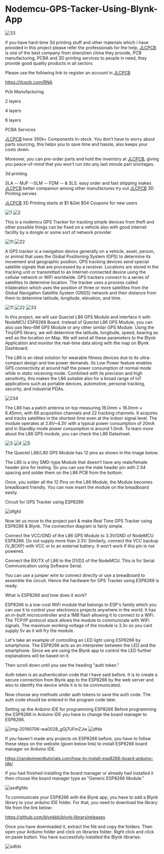 # Nodemcu-GPS-Tacker-Using-Blynk-App

![33](https://user-images.githubusercontent.com/118633170/202870604-d3fbd955-82b6-4171-82f0-1daa2773b071.png)

if you have hard-time 3d printing stuff and other materials which i have provided in this project please refer the professionals for the help, [JLCPCB](https://jlcpcb.com) is one of the best company from shenzhen china they provide, PCB manufacturing, PCBA and 3D printing services to people in need, they provide good quality products in all sectors


Please use the following link to register an account in [JLCPCB](https://jlcpcb.com)

https://jlcpcb.com/RNA



Pcb Manufacturing

2 layers

4 layers

6 layers


PCBA Services

[JLCPCB](https://jlcpcb.com) have 350k+ Components In-stock. You don’t have to worry about parts sourcing, this helps you to save time and hassle, also keeps your costs down.

Moreover, you can pre-order parts and hold the inventory at [JLCPCB](https://jlcpcb.com), giving you peace-of-mind that you won't run into any last minute part shortages.


3d printing


SLA -- MJF --SLM -- FDM -- & SLS. easy order and fast shipping makes [JLCPCB](https://jlcpcb.com) better companion among other manufactures try out [JLCPCB](https://jlcpcb.com) 3D Printing servies

[JLCPCB](https://jlcpcb.com) 3D Printing starts at $1 &Get $54 Coupons for new users


![1](https://user-images.githubusercontent.com/118633170/202870561-ddec10e7-98a3-436a-b7e3-6070c559c415.png)
![2](https://user-images.githubusercontent.com/118633170/202870562-d31b8fb3-8a98-41bc-8f0a-dd491242556c.png)

This is a nodemcu GPS Tracker for tracking simple devices from theft and other possible things can be fixed on a vehicle also with good internet facility by a dongle or some sort of network provider

![11](https://user-images.githubusercontent.com/118633170/202870599-c9bf1f51-2906-4fda-a513-c21699b73156.png)
![22](https://user-images.githubusercontent.com/118633170/202870602-1f7356fd-1060-4849-8442-e11e513f6a98.png)


A GPS tracker is a navigation device generally on a vehicle, asset, person, or animal that uses the Global Positioning System (GPS) to determine its movement and geographic position. GPS tracking devices send special satellite signals that are processed by a receiver. Locations are stored in the tracking unit or transmitted to an Internet-connected device using the cellular network or WiFi worldwide. GPS trackers connect to a series of satellites to determine location. The tracker uses a process called trilateration which uses the position of three or more satellites from the Global Navigation Satellite System (GNSS) network and their distance from them to determine latitude, longitude, elevation, and time.

![11](https://user-images.githubusercontent.com/118633170/202870617-a38b4270-a00e-44c4-b9bb-402bda3f32cc.png)
![22](https://user-images.githubusercontent.com/118633170/202870620-7aa505a2-d51b-4652-b845-98255f3ce494.png)
![33](https://user-images.githubusercontent.com/118633170/202870621-167b0a32-92ae-42e1-a066-237ea77bea02.png)


In this project, we will use Quectel L86 GPS Module and interface it with NodeMCU ESP8266 Board. Instead of Quectel L86 GPS Module, you can also use Neo-6M GPS Module or any other similar GPS Module. Using the TinyGPS library, we will determine the latitude, longitude, speed, bearing as well as the location on Map. We will send all these parameters to the Blynk Application and monitor the real-time data along with the map on Blynk Dashboard.

The L86 is an ideal solution for wearable fitness devices due to its ultra-compact design and low power demands. Its Low Power feature enables GPS connectivity at around half the power consumption of normal mode while in static receiving mode. Combined with its precision and high sensitivity, this makes the L86 suitable also for a broad range of IoT applications such as portable devices, automotive, personal tracking, security, and industrial PDAs.

![234](https://user-images.githubusercontent.com/118633170/202870655-165bf90f-d4d7-4228-999e-5947bf7d63f4.jpg)


The L86 has a patch antenna on top measuring 16.0mm × 16.0mm × 6.45mm, with 66 acquisition channels and 22 tracking channels. It acquires and tracks satellites in the shortest time even at the indoor signal level. The module operates at 2.8V~4.3V with a typical power consumption of 20mA and in Standby mode power consumption is around 1.0mA. To learn more about the L86 GPS module, you can check the L86 Datasheet.

![3](https://user-images.githubusercontent.com/118633170/202870566-867e7689-ba19-40b3-b3c5-9a218abf15ef.png)
![4](https://user-images.githubusercontent.com/118633170/202870567-8f79ed3c-8943-4a42-bfa7-38e37305b04c.png)
![5](https://user-images.githubusercontent.com/118633170/202870568-80553649-1a66-4fdf-80a7-c72a48e0d8b5.png)


The Quectel L86/L80 GPS Module has 12 pins as shown in the image below.

The L86 is a tiny SMD-type Module that doesn’t have any male/female header pins for testing. So you can use the male header pin with 2.54 spacing and solder them on the L86 PCB from the bottom.

Once, you solder all the 12 Pins on the L86 Module, the Module becomes breadboard friendly. You can now insert the module on the breadboard easily.

Circuit for GPS Tracker using ESP8266

![dfgfd](https://user-images.githubusercontent.com/118633170/202870657-8da907af-94c8-477c-b793-e1afdceba760.jpg)

Now let us move to the project part & make Real Time GPS Tracker using ESP8266 & Blynk. The connection diagram is fairly simple.

Connect the VCC/GND of the L86 GPS Module to 3.3V/GND of NodeMCU ESP8266. Do not supply more than 3.3V. Similarly, connect the VCC backup (V_BCKP) with VCC or to an external battery. It won’t work if this pin is not powered.

Connect the RX/TX of L86 to the D1/D2 of the NodeMCU. This is for Serial Communication using Software Serial.

You can use a jumper wire to connect directly or use a breadboard to assemble the circuit. Hence the hardware for GPS Tracker using ESP8266 is ready.


What is ESP8266 and how does it work?


ESP8266 is a low-cost WiFi module that belongs to ESP's family which you can use it to control your electronics projects anywhere in the world. It has an in-built microcontroller and a 1MB flash allowing it to connect to a WiFi. The TCP/IP protocol stack allows the module to communicate with WiFi signals. The maximum working voltage of the module is 3.3v so you cant supply 5v as it will fry the module.

Let's take an example of controlling an LED light using ESP8266 by smartphone. The ESP8266 acts as an interpreter between the LED and the smartphone. Since we are using the Blynk app to control the LED further explanations will be based on it.

Then scroll down until you see the heading "auth token."


Auth token is an authentication code that I have said before. It is to create a secure connection from Blynk app to the ESP8266 by the web server and also to identify the device while it is to be communicated.

Now choose any methods under auth tokens to save the auth code. The auth code should be entered in the program code later.


Setting up the Arduino IDE for programming ESP8266
Before programming the ESP8266 in Arduino IDE you have to change the board manager to ESP8266.

![img-20190706-wa0028_gGj7UFmZJw](https://user-images.githubusercontent.com/118633170/202870711-7cff4ca0-6b1e-4c1e-92c2-58ad9fefa742.jpg)
![dfds](https://user-images.githubusercontent.com/118633170/202870723-70aa61a1-35cd-496e-8ba0-70adb232b14c.jpg)


If you haven't made any projects on ESP8266 before, you have to follow these steps on the website (given below link) to install ESP8266 board manager on Arduino IDE.

https://randomnerdtutorials.com/how-to-install-esp8266-board-arduino-ide/

If you had finished installing the board manager or already had installed it then choose the board manager type as "Generic ESP8266 Module."

![asdfgfds](https://user-images.githubusercontent.com/118633170/202870728-d294b71c-d0a6-4363-97e3-c745c4756e43.jpg)


To communicate your ESP8266 with the Blynk app, you have to add a Blynk library to your arduino IDE folder. For that, you need to download the library file from the link below:

https://github.com/blynkkk/blynk-library/releases

Once you have downloaded it, extract the file and copy the folders. Then open your Arduino folder and click on libraries folder. Right click and click on paste button. You have successfully installed the Blynk libraries.

![sdfds](https://user-images.githubusercontent.com/118633170/202870764-be516818-0824-4175-bc5f-537d310788e2.png)

